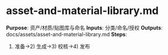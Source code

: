 # asset-and-material-library.md

**Purpose**: 资产/材质/贴图库与命名
**Inputs**: 分类/命名/授权
**Outputs**: docs/assets/asset-and-material-library.md
**Steps**:

1. 准备→2) 生成→3) 校核→4) 发布
